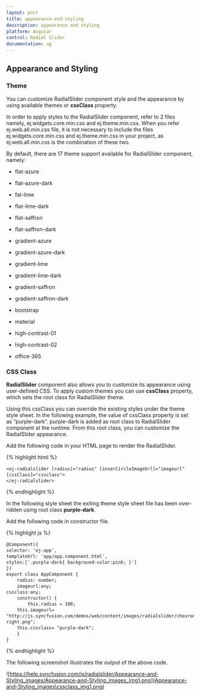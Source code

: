 ```yaml
---
layout: post
title: appearance-and-styling
description: appearance and styling
platform: Angular
control: Radial Slider
documentation: ug
---
```


## Appearance and Styling

### Theme

You can customize RadialSlider component style and the appearance by using available themes or **cssClass** property.

In order to apply styles to the RadialSlider component, refer to 2 files namely, ej.widgets.core.min.css and ej.theme.min.css. When you refer ej.web.all.min.css file, it is not necessary to include the files ej.widgets.core.min.css and ej.theme.min.css in your project, as ej.web.all.min.css is the combination of these two.

By default, there are 17 theme support available for RadialSlider component, namely:

* flat-azure

* flat-azure-dark

* fat-lime

* flat-lime-dark

* flat-saffron

* flat-saffron-dark

* gradient-azure

* gradient-azure-dark

* gradient-lime

* gradient-lime-dark

* gradient-saffron

* gradient-saffron-dark

* bootstrap

* material

* high-contrast-01

* high-contrast-02

* office-365

### CSS Class

**RadialSlider** component also allows you to customize its appearance using user-defined CSS. To apply custom themes you can use **cssClass** property, which sets the root class for RadialSlider theme.

Using this cssClass you can override the existing styles under the theme style sheet. In the following example, the value of cssClass property is set as “purple-dark”. purple-dark is added as root class to RadialSlider component at the runtime. From this root class, you can customize the RadialSlider appearance.

Add the following code in your HTML page to render the RadialSlider.

{% highlight html %}

    <ej-radialslider [radius]="radius" [innerCircleImageUrl]="imageurl" [cssClass]="cssclass">
    </ej-radialslider>

{% endhighlight %}

In the following style sheet the exiting theme style sheet file has been over-ridden using root class **purple-dark**.

Add the following code in constructor file.

{% highlight js %}


    @Component({
    selector: 'ej-app',
    templateUrl: 'app/app.component.html',
    styles:['.purple-dark{ background-color:pink; }']
    })
    export class AppComponent {
        radius: number;
        imageurl:any;
    cssclass:any;
        constructor() {
            this.radius = 100;
        this.imageurl= "http://js.syncfusion.com/demos/web/content/images/radialslider/chevron-right.png";
        this.cssclass= "purple-dark";
        }
    }

{% endhighlight %}


The following screenshot illustrates the output of the above code.

![https://help.syncfusion.com/js/radialslider/Appearance-and-Styling_images/Appearance-and-Styling_images_img1.png](Appearance-and-Styling_images\cssclass_img1.png)



